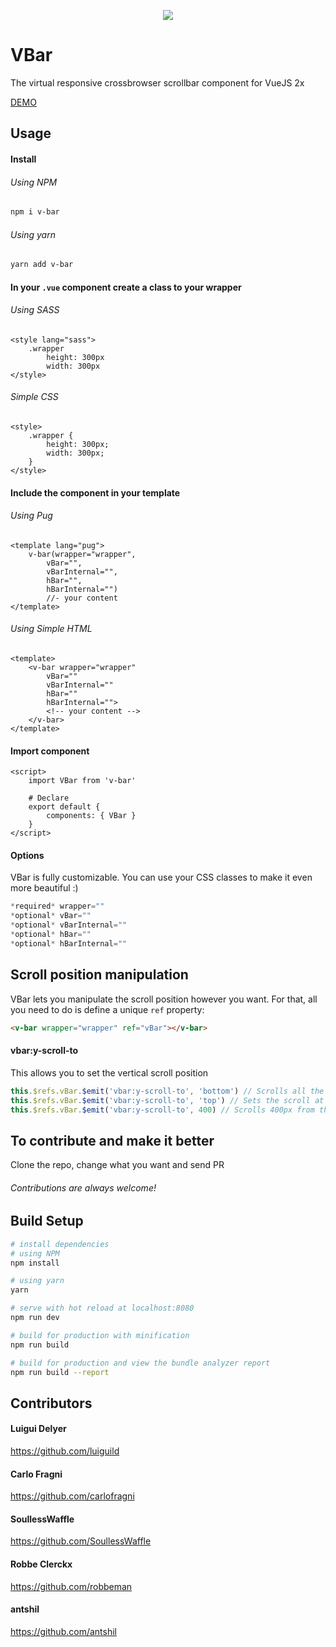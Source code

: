 <p align="center"><img src="https://raw.githubusercontent.com/luiguild/v-bar/master/readme-image.png"></p>

# VBar

The virtual responsive crossbrowser scrollbar component for VueJS 2x

<a href="https://luiguild.github.io/v-bar/">DEMO</a>

## Usage
#### Install
###### Using NPM
``` bash
npm i v-bar
```
###### Using yarn
``` bash
yarn add v-bar
```

#### In your `.vue` component create a class to your wrapper
###### Using SASS
``` vue
<style lang="sass">
    .wrapper
        height: 300px
        width: 300px
</style>
```
###### Simple CSS
``` vue
<style>
    .wrapper {
        height: 300px;
        width: 300px;
    }
</style>
```

#### Include the component in your template
###### Using Pug
``` pug
<template lang="pug">
    v-bar(wrapper="wrapper",
        vBar="",
        vBarInternal="",
        hBar="",
        hBarInternal="")
        //- your content
</template>
```

###### Using Simple HTML
``` vue
<template>
    <v-bar wrapper="wrapper"
        vBar=""
        vBarInternal=""
        hBar=""
        hBarInternal="">
        <!-- your content -->
    </v-bar>
</template>
```

#### Import component
``` vue
<script>
    import VBar from 'v-bar'

    # Declare
    export default {
        components: { VBar }
    }
</script>
```

#### Options
VBar is fully customizable. You can use your CSS classes to make it even more beautiful :)
``` javascript
*required* wrapper=""
*optional* vBar=""
*optional* vBarInternal=""
*optional* hBar=""
*optional* hBarInternal=""
```

## Scroll position manipulation
VBar lets you manipulate the scroll position however you want. For that, all you need to do is define a unique `ref` property:
``` html
<v-bar wrapper="wrapper" ref="vBar"></v-bar>
```

#### vbar:y-scroll-to
This allows you to set the vertical scroll position
``` javascript
this.$refs.vBar.$emit('vbar:y-scroll-to', 'bottom') // Scrolls all the way to the bottom
this.$refs.vBar.$emit('vbar:y-scroll-to', 'top') // Sets the scroll at the top
this.$refs.vBar.$emit('vbar:y-scroll-to', 400) // Scrolls 400px from the top
```

## To contribute and make it better
Clone the repo, change what you want and send PR

###### Contributions are always welcome!

## Build Setup
``` bash
# install dependencies
# using NPM
npm install

# using yarn
yarn

# serve with hot reload at localhost:8080
npm run dev

# build for production with minification
npm run build

# build for production and view the bundle analyzer report
npm run build --report
```

## Contributors
#### Luigui Delyer
https://github.com/luiguild

#### Carlo Fragni
https://github.com/carlofragni

#### SoullessWaffle
https://github.com/SoullessWaffle

#### Robbe Clerckx
https://github.com/robbeman

#### antshil
https://github.com/antshil

